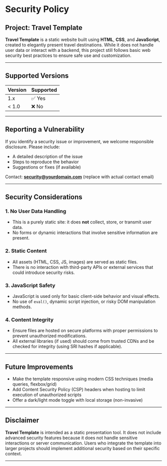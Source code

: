 # Security Policy

## Project: Travel Template

**Travel Template** is a static website built using **HTML**, **CSS**, and **JavaScript**, created to elegantly present travel destinations. While it does not handle user data or interact with a backend, this project still follows basic web security best practices to ensure safe use and customization.

---

## Supported Versions

| Version | Supported |
|---------|-----------|
| 1.x     | ✅ Yes     |
| < 1.0   | ❌ No      |

---

## Reporting a Vulnerability

If you identify a security issue or improvement, we welcome responsible disclosure. Please include:

- A detailed description of the issue
- Steps to reproduce the behavior
- Suggestions or fixes (if available)

Contact: **security@yourdomain.com** (replace with actual contact email)

---

## Security Considerations

### 1. **No User Data Handling**
- This is a purely static site: it does **not** collect, store, or transmit user data.
- No forms or dynamic interactions that involve sensitive information are present.

### 2. **Static Content**
- All assets (HTML, CSS, JS, images) are served as static files.
- There is no interaction with third-party APIs or external services that could introduce security risks.

### 3. **JavaScript Safety**
- JavaScript is used only for basic client-side behavior and visual effects.
- No use of `eval()`, dynamic script injection, or risky DOM manipulation methods.

### 4. **Content Integrity**
- Ensure files are hosted on secure platforms with proper permissions to prevent unauthorized modifications.
- All external libraries (if used) should come from trusted CDNs and be checked for integrity (using SRI hashes if applicable).

---

## Future Improvements

- Make the template responsive using modern CSS techniques (media queries, flexbox/grid)
- Add Content Security Policy (CSP) headers when hosting to limit execution of unauthorized scripts
- Offer a dark/light mode toggle with local storage (non-invasive)

---

## Disclaimer

**Travel Template** is intended as a static presentation tool. It does not include advanced security features because it does not handle sensitive interactions or server communication. Users who integrate the template into larger projects should implement additional security based on their specific context.

---
